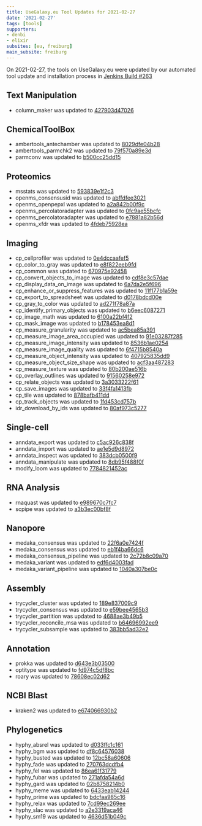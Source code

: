 ```yaml
---
title: UseGalaxy.eu Tool Updates for 2021-02-27
date: '2021-02-27'
tags: [tools]
supporters:
- denbi
- elixir
subsites: [eu, freiburg]
main_subsite: freiburg
---
```


On 2021-02-27, the tools on UseGalaxy.eu were updated by our automated tool update and installation process in [Jenkins Build #263](https://build.galaxyproject.eu/job/usegalaxy-eu/job/install-tools/#263/)


## Text Manipulation

- column_maker was updated to [427903d47026](https://toolshed.g2.bx.psu.edu/view/devteam/column_maker/427903d47026)

## ChemicalToolBox

- ambertools_antechamber was updated to [8029dfe04b28](https://toolshed.g2.bx.psu.edu/view/chemteam/ambertools_antechamber/8029dfe04b28)
- ambertools_parmchk2 was updated to [79f570a89e3d](https://toolshed.g2.bx.psu.edu/view/chemteam/ambertools_parmchk2/79f570a89e3d)
- parmconv was updated to [b500cc25dd15](https://toolshed.g2.bx.psu.edu/view/chemteam/parmconv/b500cc25dd15)

## Proteomics

- msstats was updated to [593839e1f2c3](https://toolshed.g2.bx.psu.edu/view/galaxyp/msstats/593839e1f2c3)
- openms_consensusid was updated to [abffdfee3021](https://toolshed.g2.bx.psu.edu/view/galaxyp/openms_consensusid/abffdfee3021)
- openms_openpepxl was updated to [a2a842b00f9c](https://toolshed.g2.bx.psu.edu/view/galaxyp/openms_openpepxl/a2a842b00f9c)
- openms_percolatoradapter was updated to [0fc9ae55bcfc](https://toolshed.g2.bx.psu.edu/view/galaxyp/openms_percolatoradapter/0fc9ae55bcfc)
- openms_percolatoradapter was updated to [e7881a82b56d](https://toolshed.g2.bx.psu.edu/view/galaxyp/openms_percolatoradapter/e7881a82b56d)
- openms_xfdr was updated to [4fdeb75928ea](https://toolshed.g2.bx.psu.edu/view/galaxyp/openms_xfdr/4fdeb75928ea)

## Imaging

- cp_cellprofiler was updated to [0e4dccaafef5](https://toolshed.g2.bx.psu.edu/view/bgruening/cp_cellprofiler/0e4dccaafef5)
- cp_color_to_gray was updated to [e8f822eeb9fd](https://toolshed.g2.bx.psu.edu/view/bgruening/cp_color_to_gray/e8f822eeb9fd)
- cp_common was updated to [670975e92458](https://toolshed.g2.bx.psu.edu/view/bgruening/cp_common/670975e92458)
- cp_convert_objects_to_image was updated to [cdf8e3c57dae](https://toolshed.g2.bx.psu.edu/view/bgruening/cp_convert_objects_to_image/cdf8e3c57dae)
- cp_display_data_on_image was updated to [6a7da2e5f696](https://toolshed.g2.bx.psu.edu/view/bgruening/cp_display_data_on_image/6a7da2e5f696)
- cp_enhance_or_suppress_features was updated to [11f177b1a59e](https://toolshed.g2.bx.psu.edu/view/bgruening/cp_enhance_or_suppress_features/11f177b1a59e)
- cp_export_to_spreadsheet was updated to [d0178bdcd00e](https://toolshed.g2.bx.psu.edu/view/bgruening/cp_export_to_spreadsheet/d0178bdcd00e)
- cp_gray_to_color was updated to [ad271f78a87a](https://toolshed.g2.bx.psu.edu/view/bgruening/cp_gray_to_color/ad271f78a87a)
- cp_identify_primary_objects was updated to [b6eec6087271](https://toolshed.g2.bx.psu.edu/view/bgruening/cp_identify_primary_objects/b6eec6087271)
- cp_image_math was updated to [6100a22bf4f2](https://toolshed.g2.bx.psu.edu/view/bgruening/cp_image_math/6100a22bf4f2)
- cp_mask_image was updated to [b178453ea8d1](https://toolshed.g2.bx.psu.edu/view/bgruening/cp_mask_image/b178453ea8d1)
- cp_measure_granularity was updated to [ac5bea85a391](https://toolshed.g2.bx.psu.edu/view/bgruening/cp_measure_granularity/ac5bea85a391)
- cp_measure_image_area_occupied was updated to [91e03287f285](https://toolshed.g2.bx.psu.edu/view/bgruening/cp_measure_image_area_occupied/91e03287f285)
- cp_measure_image_intensity was updated to [8536b1ae0254](https://toolshed.g2.bx.psu.edu/view/bgruening/cp_measure_image_intensity/8536b1ae0254)
- cp_measure_image_quality was updated to [6f4715b8540a](https://toolshed.g2.bx.psu.edu/view/bgruening/cp_measure_image_quality/6f4715b8540a)
- cp_measure_object_intensity was updated to [407925835dd9](https://toolshed.g2.bx.psu.edu/view/bgruening/cp_measure_object_intensity/407925835dd9)
- cp_measure_object_size_shape was updated to [acf3aa487283](https://toolshed.g2.bx.psu.edu/view/bgruening/cp_measure_object_size_shape/acf3aa487283)
- cp_measure_texture was updated to [80b200ae516b](https://toolshed.g2.bx.psu.edu/view/bgruening/cp_measure_texture/80b200ae516b)
- cp_overlay_outlines was updated to [91560258e972](https://toolshed.g2.bx.psu.edu/view/bgruening/cp_overlay_outlines/91560258e972)
- cp_relate_objects was updated to [3a3033222f61](https://toolshed.g2.bx.psu.edu/view/bgruening/cp_relate_objects/3a3033222f61)
- cp_save_images was updated to [33f4fa1413fb](https://toolshed.g2.bx.psu.edu/view/bgruening/cp_save_images/33f4fa1413fb)
- cp_tile was updated to [878bafb411dd](https://toolshed.g2.bx.psu.edu/view/bgruening/cp_tile/878bafb411dd)
- cp_track_objects was updated to [1fd453cd757b](https://toolshed.g2.bx.psu.edu/view/bgruening/cp_track_objects/1fd453cd757b)
- idr_download_by_ids was updated to [80af973c5277](https://toolshed.g2.bx.psu.edu/view/iuc/idr_download_by_ids/80af973c5277)

## Single-cell

- anndata_export was updated to [c5ac926c838f](https://toolshed.g2.bx.psu.edu/view/iuc/anndata_export/c5ac926c838f)
- anndata_import was updated to [ae1e5d9d8972](https://toolshed.g2.bx.psu.edu/view/iuc/anndata_import/ae1e5d9d8972)
- anndata_inspect was updated to [383dcb0500f9](https://toolshed.g2.bx.psu.edu/view/iuc/anndata_inspect/383dcb0500f9)
- anndata_manipulate was updated to [8db95f488f0f](https://toolshed.g2.bx.psu.edu/view/iuc/anndata_manipulate/8db95f488f0f)
- modify_loom was updated to [7784821452ac](https://toolshed.g2.bx.psu.edu/view/iuc/modify_loom/7784821452ac)

## RNA Analysis

- rnaquast was updated to [e989670c7fc7](https://toolshed.g2.bx.psu.edu/view/iuc/rnaquast/e989670c7fc7)
- scpipe was updated to [a3b3ec00bf8f](https://toolshed.g2.bx.psu.edu/view/iuc/scpipe/a3b3ec00bf8f)

## Nanopore

- medaka_consensus was updated to [22f6a0e7424f](https://toolshed.g2.bx.psu.edu/view/iuc/medaka_consensus/22f6a0e7424f)
- medaka_consensus was updated to [eb1f4ba66dc6](https://toolshed.g2.bx.psu.edu/view/iuc/medaka_consensus/eb1f4ba66dc6)
- medaka_consensus_pipeline was updated to [2c72b8c09a70](https://toolshed.g2.bx.psu.edu/view/iuc/medaka_consensus_pipeline/2c72b8c09a70)
- medaka_variant was updated to [edf6d4003fad](https://toolshed.g2.bx.psu.edu/view/iuc/medaka_variant/edf6d4003fad)
- medaka_variant_pipeline was updated to [1040a307be0c](https://toolshed.g2.bx.psu.edu/view/iuc/medaka_variant_pipeline/1040a307be0c)

## Assembly

- trycycler_cluster was updated to [189e837009c9](https://toolshed.g2.bx.psu.edu/view/iuc/trycycler_cluster/189e837009c9)
- trycycler_consensus was updated to [e59bee4565b3](https://toolshed.g2.bx.psu.edu/view/iuc/trycycler_consensus/e59bee4565b3)
- trycycler_partition was updated to [4688ae3b49b5](https://toolshed.g2.bx.psu.edu/view/iuc/trycycler_partition/4688ae3b49b5)
- trycycler_reconcile_msa was updated to [b64696992ee9](https://toolshed.g2.bx.psu.edu/view/iuc/trycycler_reconcile_msa/b64696992ee9)
- trycycler_subsample was updated to [383bb5ad32e2](https://toolshed.g2.bx.psu.edu/view/iuc/trycycler_subsample/383bb5ad32e2)

## Annotation

- prokka was updated to [d643e3b03500](https://toolshed.g2.bx.psu.edu/view/crs4/prokka/d643e3b03500)
- optitype was updated to [fd974c5df8bc](https://toolshed.g2.bx.psu.edu/view/iuc/optitype/fd974c5df8bc)
- roary was updated to [78608ec02d62](https://toolshed.g2.bx.psu.edu/view/iuc/roary/78608ec02d62)

## NCBI Blast

- kraken2 was updated to [e674066930b2](https://toolshed.g2.bx.psu.edu/view/iuc/kraken2/e674066930b2)

## Phylogenetics

- hyphy_absrel was updated to [d033ffc1c161](https://toolshed.g2.bx.psu.edu/view/iuc/hyphy_absrel/d033ffc1c161)
- hyphy_bgm was updated to [df8c64576038](https://toolshed.g2.bx.psu.edu/view/iuc/hyphy_bgm/df8c64576038)
- hyphy_busted was updated to [12bc58a60606](https://toolshed.g2.bx.psu.edu/view/iuc/hyphy_busted/12bc58a60606)
- hyphy_fade was updated to [270763dcdfb4](https://toolshed.g2.bx.psu.edu/view/iuc/hyphy_fade/270763dcdfb4)
- hyphy_fel was updated to [86ea61f31779](https://toolshed.g2.bx.psu.edu/view/iuc/hyphy_fel/86ea61f31779)
- hyphy_fubar was updated to [271afda54a6d](https://toolshed.g2.bx.psu.edu/view/iuc/hyphy_fubar/271afda54a6d)
- hyphy_gard was updated to [02b8758214b0](https://toolshed.g2.bx.psu.edu/view/iuc/hyphy_gard/02b8758214b0)
- hyphy_meme was updated to [6433eab14244](https://toolshed.g2.bx.psu.edu/view/iuc/hyphy_meme/6433eab14244)
- hyphy_prime was updated to [bdcfaa985c16](https://toolshed.g2.bx.psu.edu/view/iuc/hyphy_prime/bdcfaa985c16)
- hyphy_relax was updated to [7cd99ec269ee](https://toolshed.g2.bx.psu.edu/view/iuc/hyphy_relax/7cd99ec269ee)
- hyphy_slac was updated to [a2e3319aca46](https://toolshed.g2.bx.psu.edu/view/iuc/hyphy_slac/a2e3319aca46)
- hyphy_sm19 was updated to [4636d51b049c](https://toolshed.g2.bx.psu.edu/view/iuc/hyphy_sm19/4636d51b049c)



